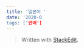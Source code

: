 ```yaml
---
title: '일본어 '
date: '2020-0
tags: ['언어']
---
```



> Written with [StackEdit](https://stackedit.io/).
<!--stackedit_data:
eyJoaXN0b3J5IjpbLTE5OTQ0MjQ2M119
-->
